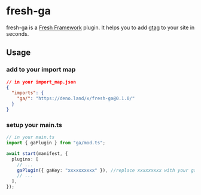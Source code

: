 # fresh-ga

fresh-ga is a [Fresh Framework](https://fresh.deno.dev/) plugin. It helps you to add [gtag](https://developers.google.com/tag-platform/gtagjs) to your site in seconds.

## Usage

### add to your import map

```json
// in your import_map.json
{
  "imports": {
    "ga/": "https://deno.land/x/fresh-ga@0.1.0/"
  }
}
```

### setup your main.ts

```ts
// in your main.ts
import { gaPlugin } from "ga/mod.ts";

await start(manifest, {
  plugins: [
    // ...
    gaPlugin({ gaKey: "xxxxxxxxxx" }), //replace xxxxxxxxx with your gaKey
    // ...
  ],
});
```
